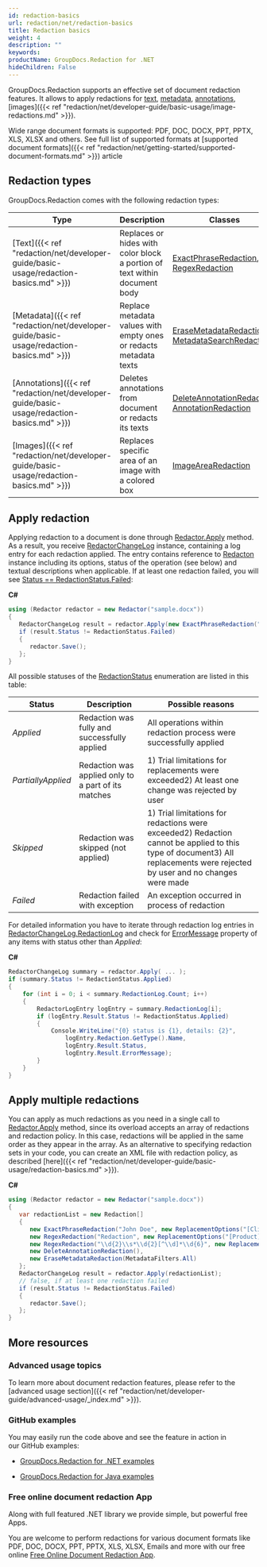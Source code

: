 ```yaml
---
id: redaction-basics
url: redaction/net/redaction-basics
title: Redaction basics
weight: 4
description: ""
keywords: 
productName: GroupDocs.Redaction for .NET
hideChildren: False
---
```

GroupDocs.Redaction supports an effective set of document redaction features. It allows to apply redactions for [text](Text%2Bredactions.html), [metadata](Metadata%2Bredactions.html), [annotations](Annotation%2Bredactions.html), [images]({{< ref "redaction/net/developer-guide/basic-usage/image-redactions.md" >}}).

Wide range document formats is supported: PDF, DOC, DOCX, PPT, PPTX, XLS, XLSX and others. See full list of supported formats at [supported document formats]({{< ref "redaction/net/getting-started/supported-document-formats.md" >}}) article

## Redaction types

GroupDocs.Redaction comes with the following redaction types:

| Type | Description | Classes |
| --- | --- | --- |
| [Text]({{< ref "redaction/net/developer-guide/basic-usage/redaction-basics.md" >}}) | Replaces or hides with color block a portion of text within document body | [ExactPhraseRedaction](https://apireference.groupdocs.com/net/redaction/groupdocs.redaction.redactions/exactphraseredaction), [RegexRedaction](https://apireference.groupdocs.com/net/redaction/groupdocs.redaction.redactions/regexredaction) |
| [Metadata]({{< ref "redaction/net/developer-guide/basic-usage/redaction-basics.md" >}}) | Replace metadata values with empty ones or redacts metadata texts | [EraseMetadataRedaction](https://apireference.groupdocs.com/net/redaction/groupdocs.redaction.redactions/erasemetadataredaction), [MetadataSearchRedaction](https://apireference.groupdocs.com/net/redaction/groupdocs.redaction.redactions/metadatasearchredaction) |
| [Annotations]({{< ref "redaction/net/developer-guide/basic-usage/redaction-basics.md" >}}) | Deletes annotations from document or redacts its texts | [DeleteAnnotationRedaction](https://apireference.groupdocs.com/net/redaction/groupdocs.redaction.redactions/deleteannotationredaction), [AnnotationRedaction](https://apireference.groupdocs.com/net/redaction/groupdocs.redaction.redactions/annotationredaction) |
| [Images]({{< ref "redaction/net/developer-guide/basic-usage/redaction-basics.md" >}}) | Replaces specific area of an image with a colored box | [ImageAreaRedaction](https://apireference.groupdocs.com/net/redaction/groupdocs.redaction.redactions/imagearearedaction) |

## Apply redaction

Applying redaction to a document is done through [Redactor.Apply](https://apireference.groupdocs.com/net/redaction/groupdocs.redaction.redactor/apply/methods/1) method. As a result, you receive [RedactorChangeLog](https://apireference.groupdocs.com/net/redaction/groupdocs.redaction/redactorchangelog) instance, containing a log entry for each redaction applied. The entry contains reference to [Redacton](https://apireference.groupdocs.com/net/redaction/groupdocs.redaction/redaction) instance including its options, status of the operation (see below) and textual descriptions when applicable. If at least one redaction failed, you will see [Status == RedactionStatus.Failed](https://apireference.groupdocs.com/net/redaction/groupdocs.redaction/redactionstatus):

**C#**

```csharp
using (Redactor redactor = new Redactor("sample.docx"))
{
   RedactorChangeLog result = redactor.Apply(new ExactPhraseRedaction("John Doe", new ReplacementOptions("[personal]")));
   if (result.Status != RedactionStatus.Failed)
   {
      redactor.Save();
   };
}
```

All possible statuses of the [RedactionStatus](https://apireference.groupdocs.com/net/redaction/groupdocs.redaction/redactionstatus) enumeration are listed in this table:

| Status | Description | Possible reasons |
| --- | --- | --- |
| *Applied* | Redaction was fully and successfully applied | All operations within redaction process were successfully applied |
| *PartiallyApplied* | Redaction was applied only to a part of its matches | 1) Trial limitations for replacements were exceeded2) At least one change was rejected by user |
| *Skipped* | Redaction was skipped (not applied) | 1) Trial limitations for redactions were exceeded2) Redaction cannot be applied to this type of document3) All replacements were rejected by user and no changes were made |
| *Failed* | Redaction failed with exception | An exception occurred in process of redaction |

For detailed information you have to iterate through redaction log entries in [RedactorChangeLog.RedactionLog](https://apireference.groupdocs.com/net/redaction/groupdocs.redaction/redactorchangelog/properties/redactionlog) and check for [ErrorMessage](https://apireference.groupdocs.com/net/redaction/groupdocs.redaction/redactionresult/properties/errormessage) property of any items with status other than *Applied*:

**C#**

```csharp
RedactorChangeLog summary = redactor.Apply( ... );
if (summary.Status != RedactionStatus.Applied)
{
	for (int i = 0; i < summary.RedactionLog.Count; i++)
	{
		RedactorLogEntry logEntry = summary.RedactionLog[i];
    	if (logEntry.Result.Status != RedactionStatus.Applied)
        {
			Console.WriteLine("{0} status is {1}, details: {2}", 
				logEntry.Redaction.GetType().Name, 
				logEntry.Result.Status, 
				logEntry.Result.ErrorMessage);
		}
	}
}
```

## Apply multiple redactions

You can apply as much redactions as you need in a single call to [Redactor.Apply](https://apireference.groupdocs.com/net/redaction/groupdocs.redaction.redactor/apply/methods/1) method, since its overload accepts an array of redactions and redaction policy. In this case, redactions will be applied in the same order as they appear in the array. As an alternative to specifying redaction sets in your code, you can create an XML file with redaction policy, as described [here]({{< ref "redaction/net/developer-guide/basic-usage/redaction-basics.md" >}}).

**C#**

```csharp
using (Redactor redactor = new Redactor("sample.docx"))
{
   var redactionList = new Redaction[] 
   {
      new ExactPhraseRedaction("John Doe", new ReplacementOptions("[Client]")),
      new RegexRedaction("Redaction", new ReplacementOptions("[Product]")),
      new RegexRedaction("\\d{2}\\s*\\d{2}[^\\d]*\\d{6}", new ReplacementOptions(System.Drawing.Color.Blue)),
      new DeleteAnnotationRedaction(),
      new EraseMetadataRedaction(MetadataFilters.All)
   }; 
   RedactorChangeLog result = redactor.Apply(redactionList);
   // false, if at least one redaction failed
   if (result.Status != RedactionStatus.Failed)
   {
      redactor.Save();
   };
}
```

## More resources

### Advanced usage topics

To learn more about document redaction features, please refer to the [advanced usage section]({{< ref "redaction/net/developer-guide/advanced-usage/_index.md" >}}).

### GitHub examples

You may easily run the code above and see the feature in action in our GitHub examples:

*   [GroupDocs.Redaction for .NET examples](https://github.com/groupdocs-redaction/GroupDocs.Redaction-for-.NET)
    
*   [GroupDocs.Redaction for Java examples](https://github.com/groupdocs-redaction/GroupDocs.Redaction-for-Java)
    

### Free online document redaction App

Along with full featured .NET library we provide simple, but powerful free Apps.

You are welcome to perform redactions for various document formats like PDF, DOC, DOCX, PPT, PPTX, XLS, XLSX, Emails and more with our free online [Free Online Document Redaction App](https://products.groupdocs.app/redaction).
